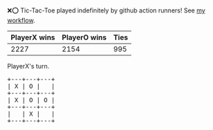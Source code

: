 :x::o: Tic-Tac-Toe played indefinitely by github action runners! See [my workflow](.github/workflows/play.yaml).

|PlayerX wins|PlayerO wins|Ties|
|-|-|-|
|2227|2154|995|

PlayerX's turn.

<pre>
+---+---+---+
| X | O |   |
+---+---+---+
| X | O | O |
+---+---+---+
|   | X |   |
+---+---+---+
</pre>